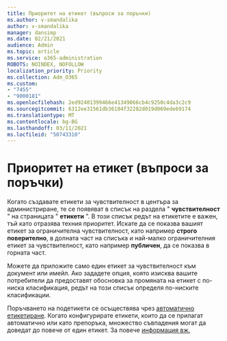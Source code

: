 ```yaml
---
title: Приоритет на етикет (въпроси за поръчки)
ms.author: v-smandalika
author: v-smandalika
manager: dansimp
ms.date: 02/21/2021
audience: Admin
ms.topic: article
ms.service: o365-administration
ROBOTS: NOINDEX, NOFOLLOW
localization_priority: Priority
ms.collection: Adm_O365
ms.custom:
- "7455"
- "9000181"
ms.openlocfilehash: 2ed92401399466e41349066cb4c9250c4da3c2c9
ms.sourcegitcommit: 6312ee31561db36104f32282d019d069ede69174
ms.translationtype: MT
ms.contentlocale: bg-BG
ms.lasthandoff: 03/11/2021
ms.locfileid: "50743310"
---
```

# <a name="label-priority-order-matters"></a>Приоритет на етикет (въпроси за поръчки)

Когато създавате етикети за чувствителност в центъра за администриране, те се появяват в списък на раздела " **чувствителност** " на страницата " **етикети** ". В този списък редът на етикетите е важен, тъй като отразява техния приоритет. Искате да се показва вашият етикет за ограничителна чувствителност, като например **строго поверително**, в долната част на списъка и най-малко ограничителния етикет за чувствителност, като например **публичен**, да се показва в горната част.

Можете да приложите само един етикет за чувствителност към документ или имейл. Ако зададете опция, която изисква вашите потребители да предоставят обосновка за промяната на етикет с по-ниска класификация, редът на този списък определя по-ниските класификации.

Поръчването на подетикети се осъществява чрез [автоматично етикетиране](https://docs.microsoft.com/microsoft-365/compliance/apply-sensitivity-label-automatically). Когато конфигурирате етикети, които да се прилагат автоматично или като препоръка, множество съвпадения могат да доведат до повече от един етикет. За повече [информация вж.](https://docs.microsoft.com/microsoft-365/compliance/sensitivity-labels)